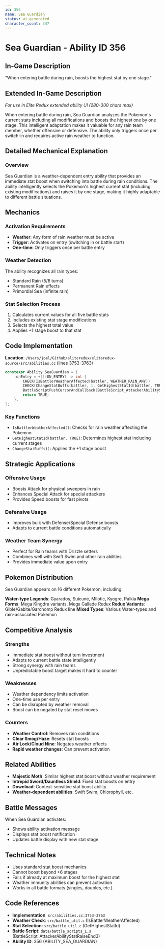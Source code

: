 ```yaml
---
id: 356
name: Sea Guardian
status: ai-generated
character_count: 347
---
```


# Sea Guardian - Ability ID 356

## In-Game Description
"When entering battle during rain, boosts the highest stat by one stage."

## Extended In-Game Description
*For use in Elite Redux extended ability UI (280-300 chars max)*

When entering battle during rain, Sea Guardian analyzes the Pokemon's current stats including all modifications and boosts the highest one by one stage. This intelligent adaptation makes it valuable for any rain team member, whether offensive or defensive. The ability only triggers once per switch-in and requires active rain weather to function.

## Detailed Mechanical Explanation

### Overview

Sea Guardian is a weather-dependent entry ability that provides an immediate stat boost when switching into battle during rain conditions. The ability intelligently selects the Pokemon's highest current stat (including existing modifications) and raises it by one stage, making it highly adaptable to different battle situations.

## Mechanics

### Activation Requirements
- **Weather**: Any form of rain weather must be active
- **Trigger**: Activates on entry (switching in or battle start)
- **One-time**: Only triggers once per battle entry

### Weather Detection
The ability recognizes all rain types:
- Standard Rain (5/8 turns)
- Permanent Rain effects
- Primordial Sea (infinite rain)

### Stat Selection Process
1. Calculates current values for all five battle stats
2. Includes existing stat stage modifications
3. Selects the highest total value
4. Applies +1 stage boost to that stat

## Code Implementation

**Location**: `/Users/joel/Github/eliteredux/eliteredux-source/src/abilities.cc` (lines 3753-3763)

```cpp
constexpr Ability SeaGuardian = {
    .onEntry = +[](ON_ENTRY) -> int {
        CHECK(IsBattlerWeatherAffected(battler, WEATHER_RAIN_ANY))
        CHECK(ChangeStatBuffs(battler, 1, GetHighestStatId(battler, TRUE), MOVE_EFFECT_AFFECTS_USER, NULL))
        BattleScriptPushCursorAndCallback(BattleScript_AttackerAbilityStatRaiseEnd3);
        return TRUE;
    },
};
```

### Key Functions
- `IsBattlerWeatherAffected()`: Checks for rain weather affecting the Pokemon
- `GetHighestStatId(battler, TRUE)`: Determines highest stat including current stages
- `ChangeStatBuffs()`: Applies the +1 stage boost

## Strategic Applications

### Offensive Usage
- Boosts Attack for physical sweepers in rain
- Enhances Special Attack for special attackers
- Provides Speed boosts for fast pivots

### Defensive Usage
- Improves bulk with Defense/Special Defense boosts
- Adapts to current battle conditions automatically

### Weather Team Synergy
- Perfect for Rain teams with Drizzle setters
- Combines well with Swift Swim and other rain abilities
- Provides immediate value upon entry

## Pokemon Distribution

Sea Guardian appears on 16 different Pokemon, including:

**Water-type Legends**: Gyarados, Suicune, Milotic, Kyogre, Palkia
**Mega Forms**: Mega Kingdra variants, Mega Gallade Redux
**Redux Variants**: Gible/Gabite/Garchomp Redux line
**Mixed Types**: Various Water-types and rain-associated Pokemon

## Competitive Analysis

### Strengths
- Immediate stat boost without turn investment
- Adapts to current battle state intelligently
- Strong synergy with rain teams
- Unpredictable boost target makes it hard to counter

### Weaknesses
- Weather dependency limits activation
- One-time use per entry
- Can be disrupted by weather removal
- Boost can be negated by stat reset moves

### Counters
- **Weather Control**: Removes rain conditions
- **Clear Smog/Haze**: Resets stat boosts
- **Air Lock/Cloud Nine**: Negates weather effects
- **Rapid weather changes**: Can prevent activation

## Related Abilities

- **Majestic Moth**: Similar highest stat boost without weather requirement
- **Intrepid Sword/Dauntless Shield**: Fixed stat boosts on entry
- **Download**: Context-sensitive stat boost ability
- **Weather-dependent abilities**: Swift Swim, Chlorophyll, etc.

## Battle Messages

When Sea Guardian activates:
- Shows ability activation message
- Displays stat boost notification
- Updates battle display with new stat stage

## Technical Notes

- Uses standard stat boost mechanics
- Cannot boost beyond +6 stages
- Fails if already at maximum boost for the highest stat
- Weather immunity abilities can prevent activation
- Works in all battle formats (singles, doubles, etc.)

## Code References

- **Implementation**: `src/abilities.cc:3753-3763`
- **Weather Check**: `src/battle_util.c` (IsBattlerWeatherAffected)
- **Stat Selection**: `src/battle_util.c` (GetHighestStatId)
- **Battle Script**: `data/battle_scripts_1.s` (BattleScript_AttackerAbilityStatRaiseEnd3)
- **Ability ID**: 356 (ABILITY_SEA_GUARDIAN)

